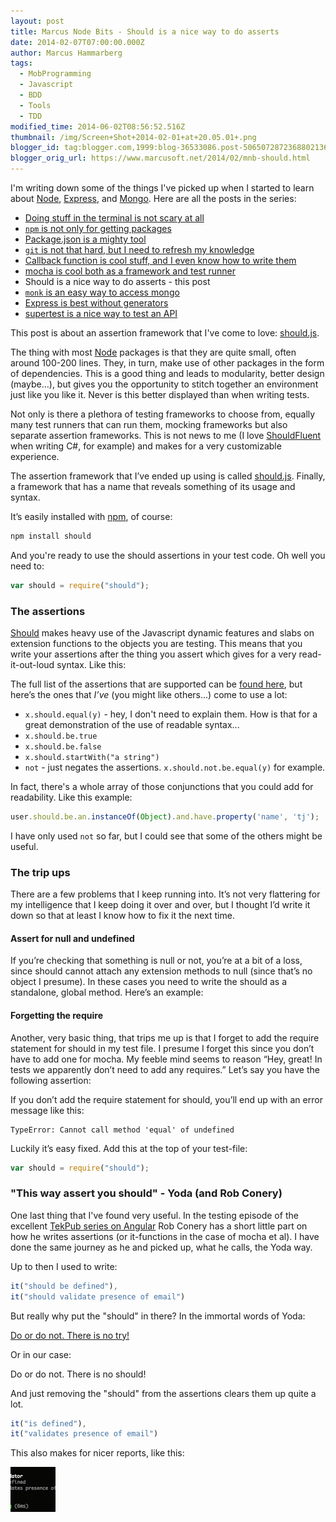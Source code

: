 ```yaml
---
layout: post
title: Marcus Node Bits - Should is a nice way to do asserts
date: 2014-02-07T07:00:00.000Z
author: Marcus Hammarberg
tags:
  - MobProgramming
  - Javascript
  - BDD
  - Tools
  - TDD
modified_time: 2014-06-02T08:56:52.516Z
thumbnail: /img/Screen+Shot+2014-02-01+at+20.05.01+.png
blogger_id: tag:blogger.com,1999:blog-36533086.post-5065072872368802136
blogger_orig_url: https://www.marcusoft.net/2014/02/mnb-should.html
---
```


I'm writing down some of the things I've picked up when I started to learn about [Node](http://nodejs.org/), [Express](http://expressjs.com/), and [Mongo](http://www.mongodb.org/). Here are all the posts in the series:

- [Doing stuff in the terminal is not scary at all](https://www.marcusoft.net/2014/02/mnb-terminal.html)
- [`npm` is not only for getting packages](https://www.marcusoft.net/2014/02/mnb-npm.html)
- [Package.json is a mighty tool](https://www.marcusoft.net/2014/02/mnb-packagejson.html)
- [`git` is not that hard, but I need to refresh my knowledge](https://www.marcusoft.net/2014/02/mnb-git.html)
- [Callback function is cool stuff, and I even know how to write them](https://www.marcusoft.net/2014/02/mnb-callbacks.html)
- [mocha is cool both as a framework and test runner](https://www.marcusoft.net/2014/02/mnb-mocha.html)
- Should is a nice way to do asserts - this post
- [`monk` is an easy way to access mongo](https://www.marcusoft.net/2014/02/mnb-monk.html)
- [Express is best without generators](https://www.marcusoft.net/2014/02/mnb-express.html)
- [supertest is a nice way to test an API](https://www.marcusoft.net/2014/02/mnb-supertest.html)

This post is about an assertion framework that I've come to love: [should.js](https://github.com/visionmedia/should.js).

The thing with most [Node](http://nodejs.org/) packages is that they are quite small, often around 100-200 lines. They, in turn, make use of other packages in the form of dependencies. This is a good thing and leads to modularity, better design (maybe…), but gives you the opportunity to stitch together an environment just like you like it. Never is this better displayed than when writing tests.

Not only is there a plethora of testing frameworks to choose from, equally many test runners that can run them, mocking frameworks but also separate assertion frameworks. This is not news to me (I love [ShouldFluent](https://github.com/erichexter/Should) when writing C#, for example) and makes for a very customizable experience.

The assertion framework that I’ve ended up using is called [should.js](https://github.com/visionmedia/should.js). Finally, a framework that has a name that reveals something of its usage and syntax.

It’s easily installed with [npm](https://npmjs.org/), of course:

```bash
npm install should
```

And you're ready to use the should assertions in your test code. Oh well you need to:

```javascript
var should = require("should");
```

### The assertions

[Should](https://github.com/visionmedia/should.js) makes heavy use of the Javascript dynamic features and slabs on extension functions to the objects you are testing. This means that you write your assertions after the thing you assert which gives for a very read-it-out-loud syntax. Like this:

The full list of the assertions that are supported can be [found here](https://github.com/visionmedia/should.js/), but here’s the ones that *I’ve* (you might like others...) come to use a lot:

- `x.should.equal(y)` - hey, I don't need to explain them. How is that for a great demonstration of the use of readable syntax...
- `x.should.be.true`
- `x.should.be.false`
- `x.should.startWith("a string")`
- `not` - just negates the assertions. `x.should.not.be.equal(y)` for example.

In fact, there's a whole array of those conjunctions that you could add for readability. Like this example:

```javascript
user.should.be.an.instanceOf(Object).and.have.property('name', 'tj');
```

I have only used `not` so far, but I could see that some of the others might be useful.

### The trip ups

There are a few problems that I keep running into. It’s not very flattering for my intelligence that I keep doing it over and over, but I thought I’d write it down so that at least I know how to fix it the next time.

#### Assert for null and undefined

If you’re checking that something is null or not, you’re at a bit of a loss, since should cannot attach any extension methods to null (since that’s no object I presume). In these cases you need to write the should as a standalone, global method. Here’s an example:

#### Forgetting the require

Another, very basic thing, that trips me up is that I forget to add the require statement for should in my test file. I presume I forget this since you don’t have to add one for mocha. My feeble mind seems to reason “Hey, great! In tests we apparently don’t need to add any requires.” Let’s say you have the following assertion:

If you don’t add the require statement for should, you’ll end up with an error message like this:

```plaintext
TypeError: Cannot call method 'equal' of undefined
```

Luckily it’s easy fixed. Add this at the top of your test-file:

```javascript
var should = require("should");
```

### "This way assert you should" - Yoda (and Rob Conery)

One last thing that I've found very useful. In the testing episode of the excellent [TekPub series on Angular](http://tekpub.com/products/angular) Rob Conery has a short little part on how he writes assertions (or it-functions in the case of mocha et al). I have done the same journey as he and picked up, what he calls, the Yoda way.

Up to then I used to write:

```javascript
it("should be defined"),
it("should validate presence of email")
```

But really why put the "should" in there? In the immortal words of Yoda:

[Do or do not. There is no try!](http://www.youtube.com/watch?v=BQ4yd2W50No)

Or in our case:

Do or do not. There is no should!

And just removing the "should" from the assertions clears them up quite a lot.

```javascript
it("is defined"),
it("validates presence of email")
```

This also makes for nicer reports, like this:

![Thumbnail](/img/Screen+Shot+2014-02-01+at+20.05.01+.png)